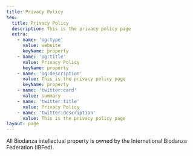 ```yaml
---
title: Privacy Policy
seo:
  title: Privacy Policy
  description: This is the privacy policy page
  extra:
    - name: 'og:type'
      value: website
      keyName: property
    - name: 'og:title'
      value: Privacy Policy
      keyName: property
    - name: 'og:description'
      value: This is the privacy policy page
      keyName: property
    - name: 'twitter:card'
      value: summary
    - name: 'twitter:title'
      value: Privacy Policy
    - name: 'twitter:description'
      value: This is the privacy policy page
layout: page
---
```

All Biodanza intellectual property is owned by the International Biodanza Federation (IBFed).
